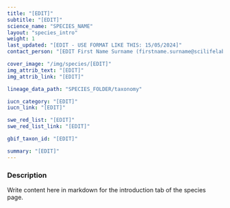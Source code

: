 ```yaml
---
title: "[EDIT]"
subtitle: "[EDIT]"
science_name: "SPECIES_NAME"
layout: "species_intro"
weight: 1
last_updated: "[EDIT - USE FORMAT LIKE THIS: 15/05/2024]"
contact_person: "[EDIT First Name Surname (firstname.surname@scilifelab.se)] "

cover_image: "/img/species/[EDIT]"
img_attrib_text: "[EDIT]"
img_attrib_link: "[EDIT]"

lineage_data_path: "SPECIES_FOLDER/taxonomy"

iucn_category: "[EDIT]"
iucn_link: "[EDIT]"

swe_red_list: "[EDIT]"
swe_red_list_link: "[EDIT]"

gbif_taxon_id: "[EDIT]"

summary: "[EDIT]"
---
```


### Description

Write content here in markdown for the introduction tab of the species page.
